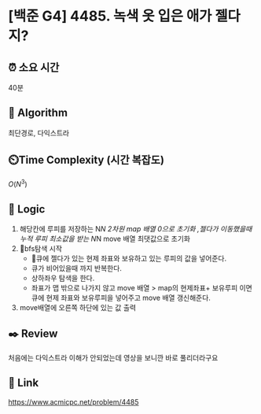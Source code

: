 # [백준 G4] 4485. 녹색 옷 입은 애가 젤다지? 
 
## ⏰  **소요 시간**
40분

## :pushpin: **Algorithm**
최단경로, 다익스트라

## ⏲️**Time Complexity (시간 복잡도)**
$O(N^3)$

## :round_pushpin: **Logic**
1. 해당칸에 루피를 저장하는 N*N 2차원 map 배열 0으로 초기화 ,젤다가 이동했을때 누적 루피 최소값을 받는 N*N move 배열 최댓값으로 초기화
2. bfs탐색 시작
   - 큐에 젤다가 있는 현제 좌표와 보유하고 있는 루피의 값을 넣어준다.
   - 큐가 비어있을때 까지 반복한다.
   - 상하좌우 탐색을 한다.
   - 좌표가 맵 밖으로 나가지 않고 move 배열 > map의 현제좌표+ 보유루피 이면 큐에 현제 좌표와 보유루피을 넣어주고 move 배열 갱신해준다.
3. move배열에 오른쪽 하단에 있는 값 출력



## :black_nib: **Review**
처음에는 다익스트라 이해가 안되었는데 영상을 보니깐 바로 풀리더라구요

## 📡 Link
https://www.acmicpc.net/problem/4485
